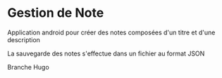 # Gestion de Note

Application android pour créer des notes composées d'un titre et d'une description

La sauvegarde des notes s'effectue dans un fichier au format JSON


Branche Hugo